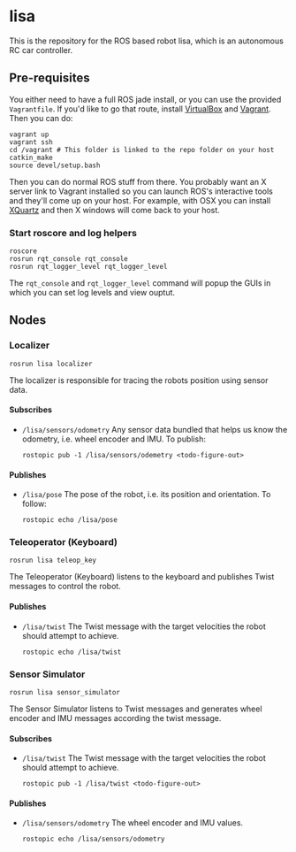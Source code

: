 # lisa

This is the repository for the ROS based robot lisa, which is an
autonomous RC car controller.

## Pre-requisites

You either need to have a full ROS jade install, or you can use the
provided `Vagrantfile`. If you'd like to go that route, install
[VirtualBox](https://www.virtualbox.org/) and
[Vagrant](https://www.vagrantup.com/). Then you can do:

```
vagrant up
vagrant ssh
cd /vagrant # This folder is linked to the repo folder on your host
catkin_make
source devel/setup.bash
```

Then you can do normal ROS stuff from there. You probably want an X
server link to Vagrant installed so you can launch ROS's interactive
tools and they'll come up on your host. For example, with OSX you can
install [XQuartz](http://xquartz.macosforge.org/landing/) and then X
windows will come back to your host.

### Start roscore and log helpers
```
roscore
rosrun rqt_console rqt_console
rosrun rqt_logger_level rqt_logger_level
```

The `rqt_console` and `rqt_logger_level` command will popup the GUIs in
which you can set log levels and view ouptut.


## Nodes

### Localizer
```
rosrun lisa localizer
```

The localizer is responsible for tracing the robots position using
sensor data.

#### Subscribes
* `/lisa/sensors/odometry`
  Any sensor data bundled that helps us know the odometry, i.e. wheel
  encoder and IMU. To publish:
  ```
  rostopic pub -1 /lisa/sensors/odemetry <todo-figure-out>
  ```

#### Publishes
* `/lisa/pose`
  The pose of the robot, i.e. its position and orientation. To follow:
  ```
  rostopic echo /lisa/pose
  ```

### Teleoperator (Keyboard)
```
rosrun lisa teleop_key
```

The Teleoperator (Keyboard) listens to the keyboard and publishes Twist
messages to control the robot.

#### Publishes
* `/lisa/twist`
  The Twist message with the target velocities the robot should attempt
  to achieve.
  ```
  rostopic echo /lisa/twist
  ```

### Sensor Simulator
```
rosrun lisa sensor_simulator
```

The Sensor Simulator listens to Twist messages and generates wheel
encoder and IMU messages according the twist message.

#### Subscribes
* `/lisa/twist`
  The Twist message with the target velocities the robot should attempt
  to achieve.
  ```
  rostopic pub -1 /lisa/twist <todo-figure-out>
  ```

#### Publishes
* `/lisa/sensors/odometry`
  The wheel encoder and IMU values.
  ```
  rostopic echo /lisa/sensors/odometry
  ```
